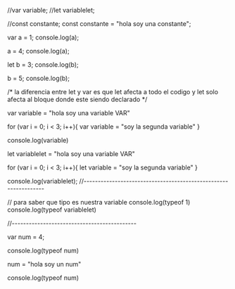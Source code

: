 
//var variable;
//let variablelet;

//const constante;
const constante = "hola soy una constante";

var a = 1;
console.log(a);

a = 4;
console.log(a);

let b = 3;
console.log(b);

b = 5;
console.log(b);

/* la diferencia entre let y var es que let afecta a 
todo el codigo y let solo afecta al bloque donde este siendo 
declarado */

var variable = "hola soy una variable VAR"

for (var i = 0; i < 3; i++){
    var variable = "soy la segunda variable"
}

console.log(variable)

let variablelet = "hola soy una variable VAR"

for (var i = 0; i < 3; i++){
    let variable = "soy la segunda variable"
}

console.log(variablelet);
//----------------------------------------------------------------

// para saber que tipo es nuestra variable
console.log(typeof 1)
console.log(typeof variablelet)

//--------------------------------------------

var num = 4;

console.log(typeof num)

num = "hola soy un num"

console.log(typeof num)